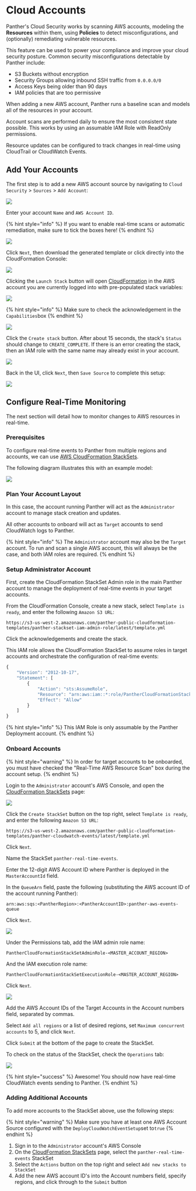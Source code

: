 # Cloud Accounts

Panther's Cloud Security works by scanning AWS accounts, modeling the **Resources** within them, using **Policies** to detect misconfigurations, and \(optionally\) remediating vulnerable resources.

This feature can be used to power your compliance and improve your cloud security posture. Common security misconfigurations detectable by Panther include:

* S3 Buckets without encryption
* Security Groups allowing inbound SSH traffic from `0.0.0.0/0`
* Access Keys being older than 90 days
* IAM policies that are too permissive

When adding a new AWS account, Panther runs a baseline scan and models all of the resources in your account.

Account scans are performed daily to ensure the most consistent state possible. This works by using an assumable IAM Role with ReadOnly permissions.

Resource updates can be configured to track changes in real-time using CloudTrail or CloudWatch Events.

## Add Your Accounts

The first step is to add a new AWS account source by navigating to `Cloud Security` &gt; `Sources` &gt; `Add Account`:

![](../.gitbook/assets/setup1%20%282%29%20%281%29%20%282%29.png)

Enter your account `Name` and `AWS Account ID`.

{% hint style="info" %}
If you want to enable real-time scans or automatic remediation, make sure to tick the boxes here!
{% endhint %}

![](../.gitbook/assets/setup2%20%283%29%20%281%29%20%287%29.png)

Click `Next`, then download the generated template or click directly into the CloudFormation Console:

![](../.gitbook/assets/setup3%20%284%29%20%281%29%20%289%29.png)

Clicking the `Launch Stack` button will open [CloudFormation](https://aws.amazon.com/cloudformation/) in the AWS account you are currently logged into with pre-populated stack variables:

![](../.gitbook/assets/setup-cfn%20%285%29.png)

{% hint style="info" %}
Make sure to check the acknowledgement in the `Capabilities`box
{% endhint %}

![](../.gitbook/assets/setup-cfn-2%20%289%29%20%282%29%20%2813%29.png)

Click the `Create stack` button. After about 15 seconds, the stack's `Status` should change to `CREATE_COMPLETE`. If there is an error creating the stack, then an IAM role with the same name may already exist in your account.

![](../.gitbook/assets/setup-cfn-3%20%289%29%20%283%29%20%288%29.png)

Back in the UI, click `Next`, then `Save Source` to complete this setup:

![](../.gitbook/assets/setup4%20%285%29%20%281%29%20%283%29.png)

## Configure Real-Time Monitoring

The next section will detail how to monitor changes to AWS resources in real-time.

### Prerequisites

To configure real-time events to Panther from multiple regions and accounts, we can use [AWS CloudFormation StackSets](https://docs.aws.amazon.com/AWSCloudFormation/latest/UserGuide/what-is-cfnstacksets.html).

The following diagram illustrates this with an example model:

![](../.gitbook/assets/setup-stackset-overview%20%286%29.png)

### Plan Your Account Layout

In this case, the account running Panther will act as the `Administrator` account to manage stack creation and updates.

All other accounts to onboard will act as `Target` accounts to send CloudWatch logs to Panther.

{% hint style="info" %}
The `Administrator` account may also be the `Target` account. To run and scan a single AWS account, this will always be the case, and both IAM roles are required.
{% endhint %}

### Setup Administrator Account

First, create the CloudFormation StackSet Admin role in the main Panther account to manage the deployment of real-time events in your target accounts.

From the CloudFormation Console, create a new stack, select `Template is ready`, and enter the following `Amazon S3 URL`:

```text
https://s3-us-west-2.amazonaws.com/panther-public-cloudformation-templates/panther-stackset-iam-admin-role/latest/template.yml
```

Click the acknowledgements and create the stack.

This IAM role allows the CloudFormation StackSet to assume roles in target accounts and orchestrate the configuration of real-time events:

```javascript
{
    "Version": "2012-10-17",
    "Statement": [
        {
            "Action": "sts:AssumeRole",
            "Resource": "arn:aws:iam::*:role/PantherCloudFormationStackSetExecutionRole-<PantherRegion>",
            "Effect": "Allow"
        }
    ]
}
```

{% hint style="info" %}
This IAM Role is only assumable by the Panther Deployment account.
{% endhint %}

### Onboard Accounts

{% hint style="warning" %}
In order for target accounts to be onboarded, you must have checked the "Real-Time AWS Resource Scan" box during the account setup.
{% endhint %}

Login to the `Administrator` account's AWS Console, and open the [CloudFormation StackSets](https://us-west-2.console.aws.amazon.com/cloudformation/home?region=us-west-2#/stacksets) page:

![](../.gitbook/assets/setup-stacksets-1%20%2812%29%20%281%29%20%2813%29.png)

Click the `Create StackSet` button on the top right, select `Template is ready`, and enter the following `Amazon S3 URL`:

```text
https://s3-us-west-2.amazonaws.com/panther-public-cloudformation-templates/panther-cloudwatch-events/latest/template.yml
```

Click `Next`.

Name the StackSet `panther-real-time-events`.

Enter the 12-digit AWS Account ID where Panther is deployed in the `MasterAccountId` field.

In the `QueueArn` field, paste the following \(substituting the AWS account ID of the account running Panther\):

```text
arn:aws:sqs:<PantherRegion>:<PantherAccountID>:panther-aws-events-queue
```

Click `Next`.

![](../.gitbook/assets/setup-stacksets-2%20%2811%29.png)

Under the Permissions tab, add the IAM admin role name:

```text
PantherCloudFormationStackSetAdminRole-<MASTER_ACCOUNT_REGION>
```

And the IAM execution role name:

```text
PantherCloudFormationStackSetExecutionRole-<MASTER_ACCOUNT_REGION>
```

Click `Next`.

![](../.gitbook/assets/setup-stacksets-3%20%2810%29.png)

Add the AWS Account IDs of the Target Accounts in the Account numbers field, separated by commas.

Select `Add all regions` or a list of desired regions, set `Maximum concurrent accounts` to 5, and click `Next`.

Click `Submit` at the bottom of the page to create the StackSet.

To check on the status of the StackSet, check the `Operations` tab:

![](../.gitbook/assets/setup-stacksets-4%20%289%29%20%2813%29%20%284%29.png)

{% hint style="success" %}
Awesome! You should now have real-time CloudWatch events sending to Panther.
{% endhint %}

### Adding Additional Accounts

To add more accounts to the StackSet above, use the following steps:

{% hint style="warning" %}
Make sure you have at least one AWS Account Source configured with the `DeployCloudWatchEventSetup`set to`true`
{% endhint %}

1. Sign in to the `Administrator` account's AWS Console
2. On the [CloudFormation StackSets](https://us-west-2.console.aws.amazon.com/cloudformation/home?region=us-west-2#/stacksets) page, select the `panther-real-time-events` StackSet
3. Select the `Actions` button on the top right and select `Add new stacks to StackSet`
4. Add the new AWS account ID's into the Account numbers field, specify regions, and click through to the `Submit` button

